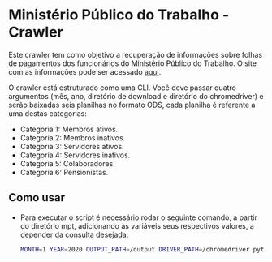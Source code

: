 # Ministério Público do Trabalho - Crawler

Este crawler tem como objetivo a recuperação de informações sobre folhas de pagamentos dos funcionários do Ministério Público do Trabalho. O site com as informações pode ser acessado [aqui](https://mpt.mp.br/MPTransparencia/pages/index.xhtml).

O crawler está estruturado como uma CLI. Você deve passar quatro argumentos (mês, ano, diretório de download e diretório do chromedriver) e serão baixadas seis planilhas no formato ODS, cada planilha é referente a uma destas categorias:

- Categoria 1: Membros ativos.
- Categoria 2: Membros inativos.
- Categoria 3: Servidores ativos.
- Categoria 4: Servidores inativos.
- Categoria 5: Colaboradores.
- Categoria 6: Pensionistas.

## Como usar

 - Para executar o script é necessário rodar o seguinte comando, a partir do diretório mpt, adicionando às variáveis seus respectivos valores, a depender da consulta desejada:
 
    ```sh
    MONTH=1 YEAR=2020 OUTPUT_PATH=/output DRIVER_PATH=/chromedriver python main.py
    ```